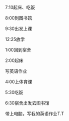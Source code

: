 7:10起床、吃饭

8:00到图书馆

9:30出发上课

12:25放学

1:00回到宿舍

2:00起床

写英语作业

4:00上体育课

5:30吃饭

6:30宿舍出发去图书馆

带上电脑，写我的英语作业T.T
